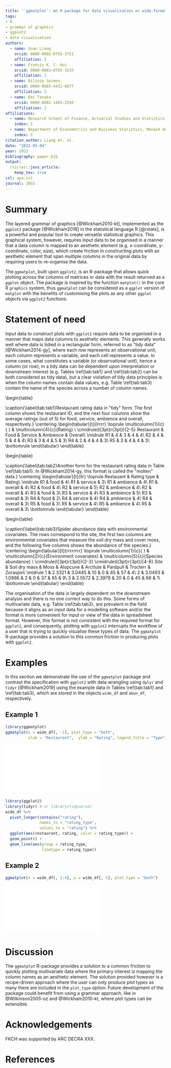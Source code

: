 ```yaml
---
title: '`ggmatplot`: An R package for data visualization on wide-format data'
tags:
- R
- grammar of graphics
- ggplot2
- data visualisation
authors:
  - name: Xuan Liang
    orcid: 0000-0002-0792-3751
    affiliation: 1
  - name: Francis K. C. Hui
    orcid: 0000-0003-0765-3533
    affiliation: 1
  - name: Dilinie Seimon
    orcid: 0000-0003-4431-6077
    affiliation: 2
  - name: Emi Tanaka
    orcid: 0000-0002-1455-259X
    affiliation: 2
affiliations:
  - name: Research School of Finance, Actuarial Studies and Statistics, The Australian National University
    index: 1
  - name: Department of Econometrics and Business Statistics, Monash University
    index: 2
citation_author: Liang et. al.
date: "2022-03-04"
year: 2022
bibliography: paper.bib
output: 
  rticles::joss_article:
    keep_tex: true
csl: apa.csl
journal: JOSS
---
```







# Summary

The layered grammar of graphics [@Wickham2010-kt], implemented as the `ggplot2` package [@Wickham2016] in the statistical language R [@rstats], is a powerful and popular tool to create versatile statistical graphics. This graphical system, however, requires input data to be organised in a manner that a data column is mapped to an aesthetic element (e.g. x-coordinate, y-coordinate, color, size), which create friction in constructing plots with an aesthetic element that span multiple columns in the original data by requiring users to re-organise the data.  

The `ggmatplot`, built upon `ggplot2`, is an R-package that allows quick plotting across the columns of matrices or data with the result returned as a `ggplot` object. The package is inspired by the function `matplot()` in the core R `graphics` system, thus `ggmatplot` can be considered as a `ggplot` version of `matplot` with the benefits of customising the plots as any other `ggplot` objects via `ggplot2` functions.


# Statement of need

Input data to construct plots with `ggplot2` require data to be organised in a manner that maps data columns to aesthetic elements. This generally works well where data is tidied in a rectangular form, referred to as "tidy data" [@Wickham2014-gy], where each row represents an observational unit, each column represents a variable, and each cell represents a value. In some cases, what constitutes a variable (or observational unit), hence a column (or row), in a tidy data can be dependent upon interpretation or downstream interest (e.g. Tables \ref{tab:tab1} and \ref{tab:tab2} can be both considered as tidy data), but a clear violation of tidy data principles is when the column names contain data values, e.g. Table \ref{tab:tab3} contain the name of the species across a number of column names.

\begin{table}

\caption{\label{tab:tab1}Restaurant rating data in "tidy" form. The first column shows the restaurant ID, and the next four columns show the average ratings (out of 5) for food, service, ambience and overall, respectively.}
\centering
\begin{tabular}[t]{lrrrr}
\toprule
\multicolumn{1}{c}{ } & \multicolumn{4}{c}{Rating} \\
\cmidrule(l{3pt}r{3pt}){2-5}
Restaurant & Food & Service & Ambience & Overall\\
\midrule
R1 & 4 & 3 & 4 & 4\\
R2 & 4 & 5 & 4 & 4\\
R3 & 3 & 4 & 5 & 3\\
R4 & 2 & 4 & 4 & 3\\
R5 & 3 & 4 & 4 & 3\\
\bottomrule
\end{tabular}
\end{table}



\begin{table}

\caption{\label{tab:tab2}Another form for the restaurant rating data in Table \ref{tab:tab1}. In @Wickham2014-gy, this format is called the "molten" data.}
\centering
\begin{tabular}[t]{llr}
\toprule
Restauant & Rating type & Rating\\
\midrule
R1 & food & 4\\
R1 & service & 3\\
R1 & ambience & 4\\
R1 & overall & 4\\
R2 & food & 4\\
R2 & service & 5\\
R2 & ambience & 4\\
R2 & overall & 4\\
R3 & food & 3\\
R3 & service & 4\\
R3 & ambience & 5\\
R3 & overall & 3\\
R4 & food & 2\\
R4 & service & 4\\
R4 & ambience & 4\\
R4 & overall & 3\\
R5 & food & 3\\
R5 & service & 4\\
R5 & ambience & 4\\
R5 & overall & 3\\
\bottomrule
\end{tabular}
\end{table}


\begin{table}

\caption{\label{tab:tab3}Spider abundance data with environmental covariates. The rows correspond to the site, the first two columns are environmental covariates that measure the soil dry mass and cover moss, and the following five columns shows the abundance of the species.}
\centering
\begin{tabular}[t]{rrrrrrrr}
\toprule
\multicolumn{1}{c}{ } & \multicolumn{2}{c}{Environment covariates} & \multicolumn{5}{c}{Species abundance} \\
\cmidrule(l{3pt}r{3pt}){2-3} \cmidrule(l{3pt}r{3pt}){4-8}
Site & Soil dry mass & Moss & Alopcune & Arctlute & Pardpull & Trocterr & Zoraspin\\
\midrule
1 & 2.3321 & 3.0445 & 10 & 0 & 45 & 57 & 4\\
2 & 3.0493 & 1.0986 & 2 & 0 & 37 & 65 & 9\\
3 & 2.5572 & 2.3979 & 20 & 0 & 45 & 66 & 1\\
\bottomrule
\end{tabular}
\end{table}

The organisation of the data is largely dependent on the downstream analysis and there is no one correct way to do this. Some forms of multivariate data, e.g. Table \ref{tab:tab3}, are prevalent in the field because it aligns as an input data for a modelling software and/or the format is more convenient for input or view of the data in spreadsheet format. However, this format is not consistent with the required format for `ggplot2`, and consequently, plotting with `ggplot2` interrupts the workflow of a user that is trying to quickly visualise these types of data. The `ggmatplot` R-package provides a solution to this common friction in producing plots with `ggplot2`. 



# Examples


In this section we demonstrate the use of the `ggmatplot` package and contrast the specification with `ggplot2` with data wrangling using `dplyr` and `tidyr` [@Wickham2019] using the example data in Tables \ref{tab:tab1} and \ref{tab:tab3}, which are stored in the objects `wide_df` and `abun_df`, respectively.

## Example 1


```r
library(ggmatplot)
ggmatplot(x = wide_df[, -1], plot_type = "both",
          xlab = "Restaurant",  ylab = "Rating", legend_title = "Type")
```

![](paper_files/figure-latex/matplot1-1.pdf)<!-- --> 


```r
library(ggplot2)
library(tidyr) # or library(tidyverse)
wide_df %>% 
  pivot_longer(contains("rating"), 
               names_to = "rating_type",
               values_to = "rating") %>% 
  ggplot(aes(restaurant, rating, color = rating_type)) + 
  geom_point() +
  geom_line(aes(group = rating_type,
                linetype = rating_type))
```

## Example 2


```r
ggmatplot(x = wide_df[, 2:4], y = wide_df[, 5], plot_type = "both")
```

![](paper_files/figure-latex/matplot2-1.pdf)<!-- --> 

# Discussion

The `ggmatplot` R-package provides a solution to a common friction to quickly plotting multivariate data where the primary interest is mapping the column names as an aesthetic element. The solution provided however is a recipe-driven approach where the user can only produce plot types as many there are included in the `plot_type` option. Future development of the package could benefit from using a grammar approach, like in @Wilkinson2005-oz and @Wickham2010-kt, where plot types can be extensible. 

# Acknowledgements 


FKCH was supported by ARC DECRA XXX. 

# References
